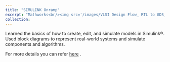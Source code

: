 ```yaml
---
title: "SIMULINK Onramp"
excerpt: "Mathworks<br/><img src='/images/VLSI Design Flow_ RTL to GDS_page-0001.png' style='width: 400px;'>"
collection: 
---
```


Learned the basics of how to create, edit, and simulate models in Simulink®. Used block diagrams to represent real-world systems and simulate components and algorithms.

For more details you can refer [here](https://matlabacademy.mathworks.com/details/simulink-onramp/simulink) .
